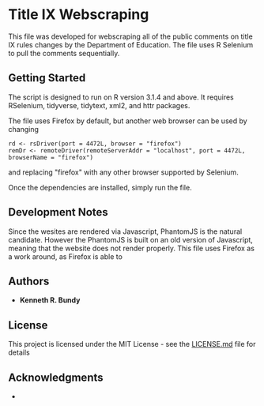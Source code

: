 # Title IX Webscraping

This file was developed for webscraping all of the public comments on title IX rules changes by the Department of Education.  The file uses R Selenium to pull the comments sequentially. 

## Getting Started

The script is designed to run on R version 3.1.4 and above.  It requires RSelenium, tidyverse, tidytext, xml2, and httr packages.  

The file uses Firefox by default, but another web browser can be used by changing 

```
rd <- rsDriver(port = 4472L, browser = "firefox")
remDr <- remoteDriver(remoteServerAddr = "localhost", port = 4472L, browserName = "firefox")
```
 and replacing "firefox" with any other browser supported by Selenium.  

Once the dependencies are installed, simply run the file.  


## Development Notes

Since the wesites are rendered via Javascript, PhantomJS is the natural candidate.  However the PhantomJS is built on an old version of Javascript, meaning that the website does not render properly.  This file uses Firefox as a work around, as Firefox is able to 



## Authors

* **Kenneth R. Bundy** 

## License

This project is licensed under the MIT License - see the [LICENSE.md](LICENSE.md) file for details

## Acknowledgments

* 